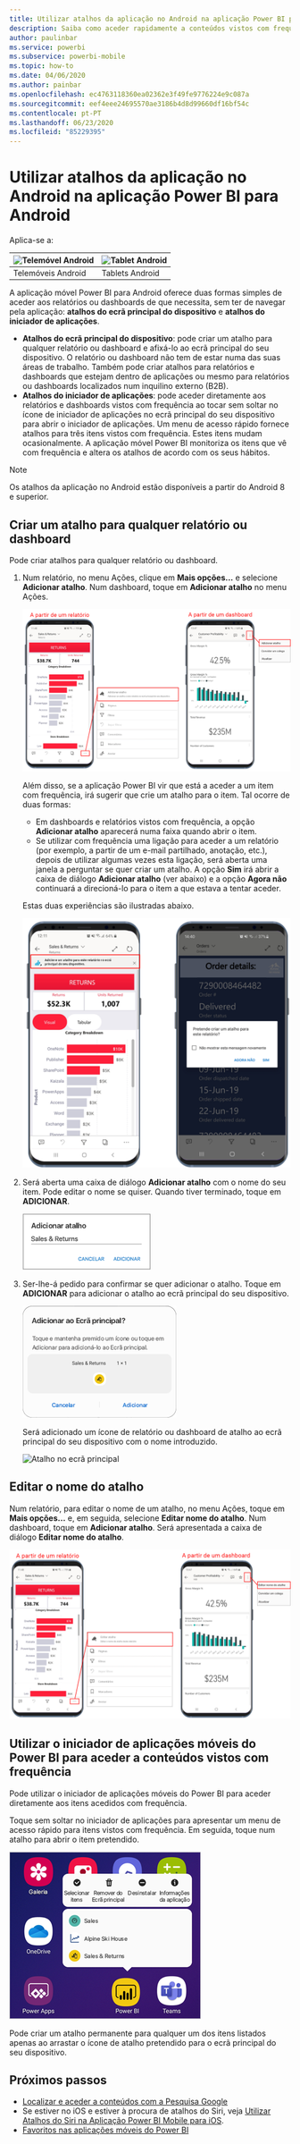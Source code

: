 ```yaml
---
title: Utilizar atalhos da aplicação no Android na aplicação Power BI para Android
description: Saiba como aceder rapidamente a conteúdos vistos com frequência diretamente com os atalhos e Pesquisa Google.
author: paulinbar
ms.service: powerbi
ms.subservice: powerbi-mobile
ms.topic: how-to
ms.date: 04/06/2020
ms.author: painbar
ms.openlocfilehash: ec4763118360ea02362e3f49fe9776224e9c087a
ms.sourcegitcommit: eef4eee24695570ae3186b4d8d99660df16bf54c
ms.contentlocale: pt-PT
ms.lasthandoff: 06/23/2020
ms.locfileid: "85229395"
---
```

# <a name="use-android-app-shortcuts-in-the-power-bi-android-app"></a>Utilizar atalhos da aplicação no Android na aplicação Power BI para Android

Aplica-se a:

| ![Telemóvel Android](./media/mobile-app-quick-access-shortcuts/android-logo-40-px.png) | ![Tablet Android](./media/mobile-app-quick-access-shortcuts/android-logo-40-px.png) |
|:--- |:--- |
| Telemóveis Android |Tablets Android |

A aplicação móvel Power BI para Android oferece duas formas simples de aceder aos relatórios ou dashboards de que necessita, sem ter de navegar pela aplicação: **atalhos do ecrã principal do dispositivo** e **atalhos do iniciador de aplicações**.
 * **Atalhos do ecrã principal do dispositivo**: pode criar um atalho para qualquer relatório ou dashboard e afixá-lo ao ecrã principal do seu dispositivo. O relatório ou dashboard não tem de estar numa das suas áreas de trabalho. Também pode criar atalhos para relatórios e dashboards que estejam dentro de aplicações ou mesmo para relatórios ou dashboards localizados num inquilino externo (B2B).
 * **Atalhos do iniciador de aplicações**: pode aceder diretamente aos relatórios e dashboards vistos com frequência ao tocar sem soltar no ícone de iniciador de aplicações no ecrã principal do seu dispositivo para abrir o iniciador de aplicações. Um menu de acesso rápido fornece atalhos para três itens vistos com frequência. Estes itens mudam ocasionalmente. A aplicação móvel Power BI monitoriza os itens que vê com frequência e altera os atalhos de acordo com os seus hábitos.

 >[!NOTE]
 >Os atalhos da aplicação no Android estão disponíveis a partir do Android 8 e superior.

## <a name="create-a-shortcut-to-any-report-or-dashboard"></a>Criar um atalho para qualquer relatório ou dashboard

Pode criar atalhos para qualquer relatório ou dashboard.

1. Num relatório, no menu Ações, clique em **Mais opções...** e selecione **Adicionar atalho**. Num dashboard, toque em **Adicionar atalho** no menu Ações.

   ![Menu de ação Adicionar atalho](media/mobile-app-quick-access-shortcuts/mobile-add-shortcut-action-menu.png)

   Além disso, se a aplicação Power BI vir que está a aceder a um item com frequência, irá sugerir que crie um atalho para o item. Tal ocorre de duas formas:
   * Em dashboards e relatórios vistos com frequência, a opção **Adicionar atalho** aparecerá numa faixa quando abrir o item.
   * Se utilizar com frequência uma ligação para aceder a um relatório (por exemplo, a partir de um e-mail partilhado, anotação, etc.), depois de utilizar algumas vezes esta ligação, será aberta uma janela a perguntar se quer criar um atalho. A opção **Sim** irá abrir a caixa de diálogo **Adicionar atalho** (ver abaixo) e a opção **Agora não** continuará a direcioná-lo para o item a que estava a tentar aceder.
   
   Estas duas experiências são ilustradas abaixo.

   ![Faixa Adicionar atalho](media/mobile-app-quick-access-shortcuts/mobile-add-shortcut-banner.png)

 1. Será aberta uma caixa de diálogo **Adicionar atalho** com o nome do seu item. Pode editar o nome se quiser. Quando tiver terminado, toque em **ADICIONAR**.

    ![Caixa de diálogo Adicionar atalho](media/mobile-app-quick-access-shortcuts/mobile-add-shortcut-dialog.png)

1. Ser-lhe-á pedido para confirmar se quer adicionar o atalho. Toque em **ADICIONAR** para adicionar o atalho ao ecrã principal do seu dispositivo.

   ![Confirmar atalho](media/mobile-app-quick-access-shortcuts/mobile-confirm-shortcut.png)

   Será adicionado um ícone de relatório ou dashboard de atalho ao ecrã principal do seu dispositivo com o nome introduzido.

   ![Atalho no ecrã principal](media/mobile-app-quick-access-shortcuts/mobile-shortcut-on-home-screen.png)

## <a name="edit-the-shortcut-name"></a>Editar o nome do atalho

Num relatório, para editar o nome de um atalho, no menu Ações, toque em **Mais opções...** e, em seguida, selecione **Editar nome do atalho**. Num dashboard, toque em **Adicionar atalho**. Será apresentada a caixa de diálogo **Editar nome do atalho**.

 ![Editar nome do atalho](media/mobile-app-quick-access-shortcuts/mobile-edit-shortcut.png)

## <a name="use-the-power-bi-mobile-app-launcher-to-access-frequently-viewed-content"></a>Utilizar o iniciador de aplicações móveis do Power BI para aceder a conteúdos vistos com frequência

Pode utilizar o iniciador de aplicações móveis do Power BI para aceder diretamente aos itens acedidos com frequência.

Toque sem soltar no iniciador de aplicações para apresentar um menu de acesso rápido para itens vistos com frequência. Em seguida, toque num atalho para abrir o item pretendido.

![Menu de acesso rápido do iniciador de aplicações móveis](media/mobile-app-quick-access-shortcuts/mobile-shortcut-from-quick-access-menu.png)

Pode criar um atalho permanente para qualquer um dos itens listados apenas ao arrastar o ícone de atalho pretendido para o ecrã principal do seu dispositivo.

## <a name="next-steps"></a>Próximos passos
* [Localizar e aceder a conteúdos com a Pesquisa Google](mobile-app-find-access-google-search.md)
* Se estiver no iOS e estiver à procura de atalhos do Siri, veja [Utilizar Atalhos do Siri na Aplicação Power BI Mobile para iOS](mobile-apps-ios-siri-shortcuts.md).
* [Favoritos nas aplicações móveis do Power BI](mobile-apps-favorites.md)
